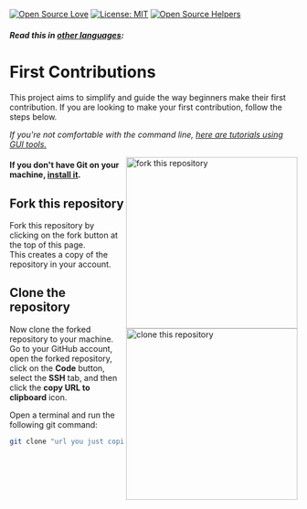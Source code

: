 [![Open Source Love](https://firstcontributions.github.io/open-source-badges/badges/open-source-v1/open-source.svg)](https://github.com/firstcontributions/open-source-badges)
[![License: MIT](https://img.shields.io/badge/License-MIT-green.svg)](https://opensource.org/licenses/MIT)
[![Open Source Helpers](https://www.codetriage.com/roshanjossey/first-contributions/badges/users.svg)](https://www.codetriage.com/roshanjossey/first-contributions)

#### _Read this in [other languages](docs/translations/Translations.md):_

# First Contributions

This project aims to simplify and guide the way beginners make their first contribution. If you are looking to make your first contribution, follow the steps below.

_If you're not comfortable with the command line, [here are tutorials using GUI tools.](#tutorials-using-other-tools)_

<img align="right" width="300" src="https://firstcontributions.github.io/assets/Readme/fork.png" alt="fork this repository" />

#### If you don't have Git on your machine, [install it](https://docs.github.com/en/get-started/quickstart/set-up-git).

## Fork this repository

Fork this repository by clicking on the fork button at the top of this page.  
This creates a copy of the repository in your account.

## Clone the repository

<img align="right" width="300" src="https://firstcontributions.github.io/assets/Readme/clone.png" alt="clone this repository" />

Now clone the forked repository to your machine. Go to your GitHub account, open the forked repository, click on the **Code** button, select the **SSH** tab, and then click the **copy URL to clipboard** icon.

Open a terminal and run the following git command:

```bash
git clone "url you just copied"
